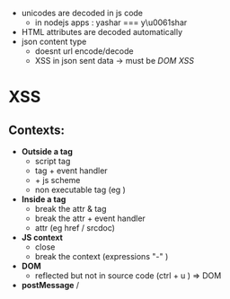 
- unicodes are decoded in js code
	- in nodejs apps : yashar === y\u0061shar
- HTML attributes are decoded automatically
- json content type 
	- doesnt url encode/decode
	- XSS in json sent data -> must be *DOM XSS* 
# XSS
## Contexts: 
- **Outside a tag**
	- script tag
	- tag + event handler
	-  </a> + js scheme 
	- non executable tag (eg </title>)
- **Inside a tag** 
	- break the attr & tag 
	- break the attr + event handler
	- attr (eg href / srcdoc)
- **JS context**
	- close </script>
	- break the context (expressions "-" )
- **DOM**
	- reflected but not in source code (ctrl + u ) => DOM
- **postMessage**
/